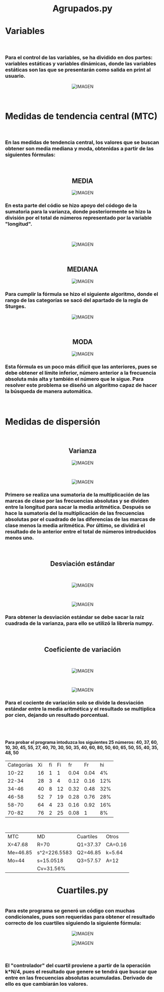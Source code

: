 <center>
<h1>Agrupados.py<h1>
</center>

<h1>Variables</h1>
<br>
<h3>Para el control de las variables, se ha dividido en dos partes: variables estáticas y variables dinámicas, donde las variables estáticas son las que se presentarán como salida en print al usuario.</h3>
<center>

![IMAGEN](/IMAGENES/VARIABLES.png)

</center>
<br>
<h1>Medidas de tendencia central (MTC)</h1>
<br>
<h3>En las medidas de tendencia central, los valores que se buscan obtener son media mediana y moda, obtenidas a partir de las siguientes fórmulas:</h3>
<br>
<center>
<h2>MEDIA</h2>

![IMAGEN](/IMAGENES/MEDIA.png)
<br>
<h3><div align = "left">En esta parte del códio se hizo apoyo del códogo de la sumatoria para la varianza, donde posteriormente se hizo la división por el total de números representado por la variable "longitud".</div></h3>
<br>

![IMAGEN](/IMAGENES/CODIGO%20MEDIA.png)

<br>
<h2>MEDIANA</h2>

![IMAGEN](/IMAGENES/MEDIANA.png)
<br>
<h3><div align = "left">Para cumplir la fórmula se hizo el siguiente algoritmo, donde el rango de las categorías se sacó del apartado de la regla de Sturges.</div></h3>

![IMAGEN](/IMAGENES/CODIGO%20MEDIANA.png)

<br>
<h2>MODA</h2>

![IMAGEN](/IMAGENES/MODA.png)
<br>
<h3><div align = "left">Esta fórmula es un poco más dificil que las anteriores, pues se debe obtener el límite inferior, número anterior a la frecuencia absoluta más alta y también el número que le sigue. Para resolver este problema se diseñó un algoritmo capaz de hacer la búsqueda de manera automática.</div></h3>
<br>
<h1><div align = "left">Medidas de dispersión</div></h1>
<br>
<h2>Varianza</h2>

![IMAGEN](/IMAGENES/VARIANZA.png)

<br>

![IMAGEN](/IMAGENES/CODIGO%20VARIANZA.png)
<br>
<h3><div align = "left">Primero se realiza una sumatoria de la multiplicación de las marcas de clase por las frecuencias absolutas y se dividen entre la longitud para sacar la media aritmética. Después se hace la sumatoria del la multiplicación de las frecuencias absolutas por el cuadrado de las diferencias de las marcas de clase menos la media aritmética. Por último, se dividirá el resultado de lo anterior entre el total de números introducidos menos uno.</div></h3>
<br>
<h2>Desviación estándar</h2>
<br>

![IMAGEN](/IMAGENES/DESVIACI%C3%93N%20EST%C3%81NDAR.png)

<br>

![IMAGEN](/IMAGENES/CODIGO%20DESVIACI%C3%93N%20EST%C3%81NDAR.png)
<br>
<h3><div align = "left">Para obtener la desviación estándar se debe sacar la raíz cuadrada de la varianza, para ello se utilizó la librería numpy.</div></h3>
<br>
<h2>Coeficiente de variación</h2>
<br>

![IMAGEN](/IMAGENES/COEFICIENTE%20DE%20VARIACI%C3%93N.png)

<br>


![IMAGEN](/IMAGENES/CODIGO%20COFICIENTE%20DE%20VARIACI%C3%93N.png)
<br>
<h3><div align = "left">Para el cociente de variación solo se divide la desviación estándar entre la media aritmética y el resultado se multiplica por cien, dejando un resultado porcentual.</div></h3>
<br>
</center>
<br>
<h4><div align = "left">Para probar el programa intoduzca los siguientes 25 números: 40, 37, 60, 10, 30, 45, 55, 27, 40, 70, 30, 50, 35, 40, 60, 80, 50, 60, 65, 50, 55, 40, 35, 48, 50</div></h4>
<table class="default">
    <tr>
        <td>Categorías</td>
        <td>Xi</td>
        <td>fi</td>
        <td>Fi</td>
        <td>fr</td>
        <td>Fr</td>
        <td>hi</td>
    <tr>
    <tr>
        <td>10-22</td>
        <td>16</td>
        <td>1</td>
        <td>1</td>
        <td>0.04</td>
        <td>0.04</td>
        <td>4%</td>
    <tr>
    <tr>
        <td>22-34</td>
        <td>28</td>
        <td>3</td>
        <td>4</td>
        <td>0.12</td>
        <td>0.16</td>
        <td>12%</td>
    <tr>
    <tr>
        <td>34-46</td>
        <td>40</td>
        <td>8</td>
        <td>12</td>
        <td>0.32</td>
        <td>0.48</td>
        <td>32%</td>
    <tr>
    <tr>
        <td>46-58</td>
        <td>52</td>
        <td>7</td>
        <td>19</td>
        <td>0.28</td>
        <td>0.76</td>
        <td>28%</td>
    <tr>
    <tr>
        <td>58-70</td>
        <td>64</td>
        <td>4</td>
        <td>23</td>
        <td>0.16</td>
        <td>0.92</td>
        <td>16%</td>
    <tr>
    <tr>
        <td>70-82</td>
        <td>76</td>
        <td>2</td>
        <td>25</td>
        <td>0.08</td>
        <td>1</td>
        <td>8%</td>
    <tr>
</table>
<br>
<table class="default">
    <tr>
        <td>MTC</td>
        <td>MD</td>
        <td>Cuartiles</td>
        <td>Otros</td>
    <tr>
    <tr>
        <td>X=47.68</td>
        <td>R=70</td>
        <td>Q1=37.37</td>
        <td>CA=0.16</td>
    <tr>
    <tr>
        <td>Me=46.85</td>
        <td>s^2=226.5583</td>
        <td>Q2=46.85</td>
        <td>k=5.64</td>
    <tr>
    <tr>
        <td>Mo=44</td>
        <td>s=15.0518</td>
        <td>Q3=57.57</td>
        <td>A=12</td>
    <tr>
    <tr>
        <td></td>
        <td>Cv=31.56%</td>
        <td></td>
        <td></td>
    <tr>
</table>

<center><h1>Cuartiles.py<h1></center>
<h3>Para este programa se generó un código con muchas condicionales, pues son requeridas para obtener el resultado correcto de los cuartiles siguiendo la siguiente fórmula:</h3>

<center>

![IMAGEN](/IMAGENES/CUARTILES.png)

![IMAGEN](/IMAGENES/CODIGO%20CUARTILES.png)

<br>
<h3><div align = "left">El "controlador" del cuartil proviene a partir de la operación k*N/4, pues el resultado que genere se tendrá que buscar que entre en las frecuencias absolutas acumuladas. Derivado de ello es que cambiarán los valores.</div></h3>

</center>
